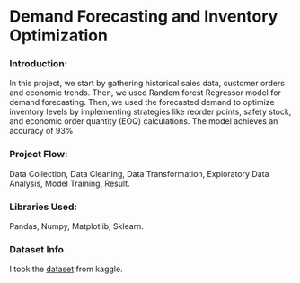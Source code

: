 # Demand Forecasting and Inventory Optimization

### Introduction:
In this project, we start by gathering historical sales data, customer orders and economic trends. Then, we used Random forest Regressor model for demand forecasting. Then, we used the forecasted demand to optimize inventory levels by implementing strategies like reorder points, safety stock, and economic order quantity (EOQ) calculations. The model achieves an accuracy of 93%

### Project Flow:
Data Collection,
Data Cleaning,
Data Transformation,
Exploratory Data Analysis,
Model Training,
Result.

### Libraries Used:
Pandas, Numpy, Matplotlib, Sklearn.

### Dataset Info
I took the [dataset](https://www.kaggle.com/datasets/bhanupratapbiswas/retail-price-optimization-case-study) from kaggle.  
